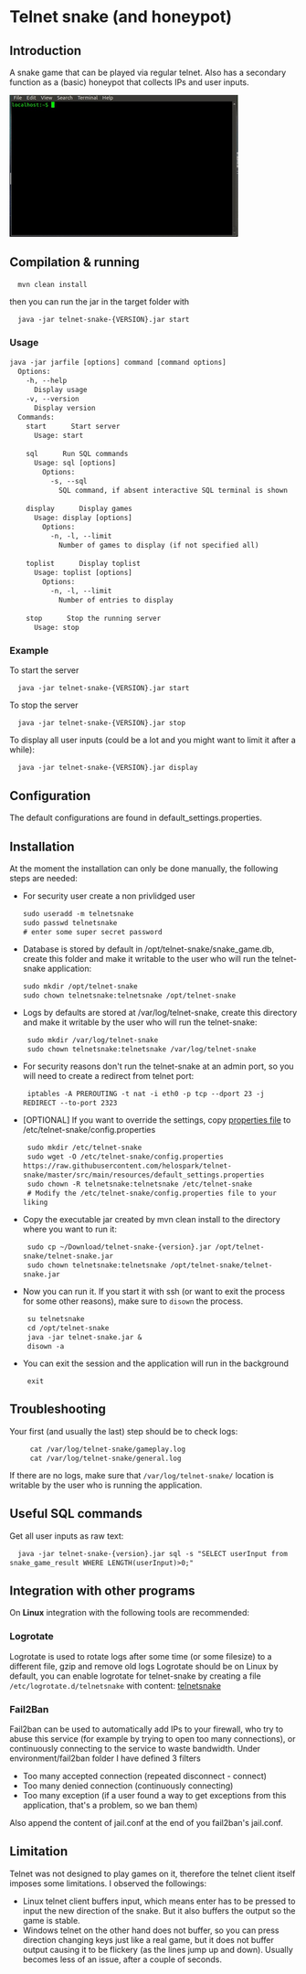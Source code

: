 # Telnet snake (and honeypot)

## Introduction

A snake game that can be played via regular telnet. Also has a secondary function as a (basic) honeypot that collects IPs and user inputs.

![Sample gameplay](https://raw.githubusercontent.com/helospark/telnet-snake/master/documentation/telnet_snake.gif)

## Compilation & running

      mvn clean install

then you can run the jar in the target folder with

      java -jar telnet-snake-{VERSION}.jar start

### Usage

    java -jar jarfile [options] command [command options]
      Options:
        -h, --help
          Display usage
        -v, --version
          Display version
      Commands:
        start      Start server
          Usage: start
    
        sql      Run SQL commands
          Usage: sql [options]
            Options:
              -s, --sql
                SQL command, if absent interactive SQL terminal is shown
    
        display      Display games
          Usage: display [options]
            Options:
              -n, -l, --limit
                Number of games to display (if not specified all)
    
        toplist      Display toplist
          Usage: toplist [options]
            Options:
              -n, -l, --limit
                Number of entries to display
    
        stop      Stop the running server
          Usage: stop

### Example

To start the server

      java -jar telnet-snake-{VERSION}.jar start

To stop the server

      java -jar telnet-snake-{VERSION}.jar stop

To display all user inputs (could be a lot and you might want to limit it after a while):

      java -jar telnet-snake-{VERSION}.jar display

## Configuration

The default configurations are found in default_settings.properties.

## Installation

At the moment the installation can only be done manually, the following steps are needed:
  - For security user create a non privlidged user

        sudo useradd -m telnetsnake
        sudo passwd telnetsnake
        # enter some super secret password

  - Database is stored by default in /opt/telnet-snake/snake_game.db, create this folder and make it writable to the user who will run the telnet-snake application:

        sudo mkdir /opt/telnet-snake
        sudo chown telnetsnake:telnetsnake /opt/telnet-snake

  - Logs by defaults are stored at /var/log/telnet-snake, create this directory and make it writable by the user who will run the telnet-snake:

         sudo mkdir /var/log/telnet-snake
         sudo chown telnetsnake:telnetsnake /var/log/telnet-snake

  - For security reasons don't run the telnet-snake at an admin port, so you will need to create a redirect from telnet port:

         iptables -A PREROUTING -t nat -i eth0 -p tcp --dport 23 -j REDIRECT --to-port 2323

  - [OPTIONAL] If you want to override the settings, copy [properties file](https://github.com/helospark/telnet-snake/blob/master/src/main/resources/default_settings.properties) to /etc/telnet-snake/config.properties

         sudo mkdir /etc/telnet-snake
         sudo wget -O /etc/telnet-snake/config.properties https://raw.githubusercontent.com/helospark/telnet-snake/master/src/main/resources/default_settings.properties
         sudo chown -R telnetsnake:telnetsnake /etc/telnet-snake
         # Modify the /etc/telnet-snake/config.properties file to your liking

  - Copy the executable jar created by mvn clean install to the directory where you want to run it:

         sudo cp ~/Download/telnet-snake-{version}.jar /opt/telnet-snake/telnet-snake.jar
         sudo chown telnetsnake:telnetsnake /opt/telnet-snake/telnet-snake.jar

  - Now you can run it. If you start it with ssh (or want to exit the process for some other reasons), make sure to `disown` the process.

         su telnetsnake
         cd /opt/telnet-snake
         java -jar telnet-snake.jar &
         disown -a

  - You can exit the session and the application will run in the background

         exit

## Troubleshooting

Your first (and usually the last) step should be to check logs:

         cat /var/log/telnet-snake/gameplay.log
         cat /var/log/telnet-snake/general.log

If there are no logs, make sure that `/var/log/telnet-snake/` location is writable by the user who is running the application.

## Useful SQL commands

Get all user inputs as raw text:

      java -jar telnet-snake-{version}.jar sql -s "SELECT userInput from snake_game_result WHERE LENGTH(userInput)>0;"

## Integration with other programs

On **Linux** integration with the following tools are recommended:

### Logrotate

Logrotate is used to rotate logs after some time (or some filesize) to a different file, gzip and remove old logs
Logrotate should be on Linux by default, you can enable logrotate for telnet-snake by creating a file
`/etc/logrotate.d/telnetsnake`
with content:
[telnetsnake](https://raw.githubusercontent.com/helospark/telnet-snake/master/environment/logrotate/telnetsnake-logrotate.conf)

### Fail2Ban

Fail2ban can be used to automatically add IPs to your firewall, who try to abuse this service
(for example by trying to open too many connections), or continuously connecting to the service to
waste bandwidth.
Under environment/fail2ban folder I have defined 3 filters
 - Too many accepted connection (repeated disconnect - connect)
 - Too many denied connection (continuously connecting)
 - Too many exception (if a user found a way to get exceptions from this application, that's a problem, so we ban them)

Also append the content of jail.conf at the end of you fail2ban's jail.conf.

## Limitation

Telnet was not designed to play games on it, therefore the telnet client itself imposes some limitations. I observed the followings:

 - Linux telnet client buffers input, which means enter has to be pressed to input the new direction of the snake. But it also buffers the output so the game is stable.
 - Windows telnet on the other hand does not buffer, so you can press direction changing keys just like a real game, but it does not buffer output causing it to be flickery (as the lines jump up and down). Usually becomes less of an issue, after a couple of seconds.
